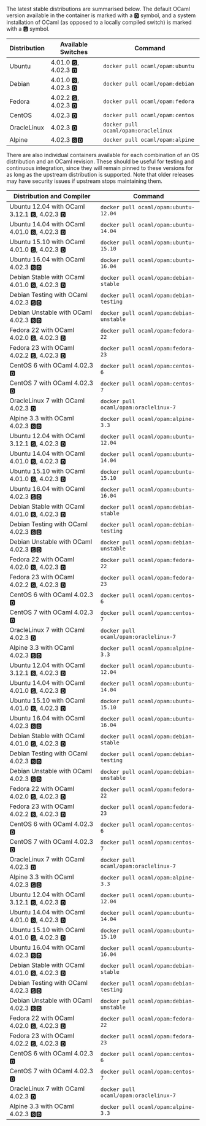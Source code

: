 The latest stable distributions are summarised below.  The default OCaml version available in the container is marked with a &#127347; symbol, and a system installation of OCaml (as opposed to a locally compiled switch) is marked with a &#127362; symbol.

Distribution | Available Switches | Command
------------ | ------------------ | -------
Ubuntu | 4.01.0 &#127362;, 4.02.3 &#127347; | `docker pull ocaml/opam:ubuntu`
Debian | 4.01.0 &#127362;, 4.02.3 &#127347; | `docker pull ocaml/opam:debian`
Fedora | 4.02.2 &#127362;, 4.02.3 &#127347; | `docker pull ocaml/opam:fedora`
CentOS | 4.02.3 &#127347; | `docker pull ocaml/opam:centos`
OracleLinux | 4.02.3 &#127347; | `docker pull ocaml/opam:oraclelinux`
Alpine | 4.02.3 &#127362;&#127347; | `docker pull ocaml/opam:alpine`

There are also individual containers available for each combination
   of an OS distribution and an OCaml revision. These should be useful for
   testing and continuous integration, since they will remain pinned to these
   versions for as long as the upstream distribution is supported.  Note that
   older releases may have security issues if upstream stops maintaining them.

Distribution and Compiler | Command
------------------------- | -------
Ubuntu 12.04 with OCaml 3.12.1 &#127362;, 4.02.3 &#127347; | `docker pull ocaml/opam:ubuntu-12.04`
Ubuntu 14.04 with OCaml 4.01.0 &#127362;, 4.02.3 &#127347; | `docker pull ocaml/opam:ubuntu-14.04`
Ubuntu 15.10 with OCaml 4.01.0 &#127362;, 4.02.3 &#127347; | `docker pull ocaml/opam:ubuntu-15.10`
Ubuntu 16.04 with OCaml 4.02.3 &#127362;&#127347; | `docker pull ocaml/opam:ubuntu-16.04`
Debian Stable with OCaml 4.01.0 &#127362;, 4.02.3 &#127347; | `docker pull ocaml/opam:debian-stable`
Debian Testing with OCaml 4.02.3 &#127362;&#127347; | `docker pull ocaml/opam:debian-testing`
Debian Unstable with OCaml 4.02.3 &#127362;&#127347; | `docker pull ocaml/opam:debian-unstable`
Fedora 22 with OCaml 4.02.0 &#127362;, 4.02.3 &#127347; | `docker pull ocaml/opam:fedora-22`
Fedora 23 with OCaml 4.02.2 &#127362;, 4.02.3 &#127347; | `docker pull ocaml/opam:fedora-23`
CentOS 6 with OCaml 4.02.3 &#127347; | `docker pull ocaml/opam:centos-6`
CentOS 7 with OCaml 4.02.3 &#127347; | `docker pull ocaml/opam:centos-7`
OracleLinux 7 with OCaml 4.02.3 &#127347; | `docker pull ocaml/opam:oraclelinux-7`
Alpine 3.3 with OCaml 4.02.3 &#127362;&#127347; | `docker pull ocaml/opam:alpine-3.3`
Ubuntu 12.04 with OCaml 3.12.1 &#127362;, 4.02.3 &#127347; | `docker pull ocaml/opam:ubuntu-12.04`
Ubuntu 14.04 with OCaml 4.01.0 &#127362;, 4.02.3 &#127347; | `docker pull ocaml/opam:ubuntu-14.04`
Ubuntu 15.10 with OCaml 4.01.0 &#127362;, 4.02.3 &#127347; | `docker pull ocaml/opam:ubuntu-15.10`
Ubuntu 16.04 with OCaml 4.02.3 &#127362;&#127347; | `docker pull ocaml/opam:ubuntu-16.04`
Debian Stable with OCaml 4.01.0 &#127362;, 4.02.3 &#127347; | `docker pull ocaml/opam:debian-stable`
Debian Testing with OCaml 4.02.3 &#127362;&#127347; | `docker pull ocaml/opam:debian-testing`
Debian Unstable with OCaml 4.02.3 &#127362;&#127347; | `docker pull ocaml/opam:debian-unstable`
Fedora 22 with OCaml 4.02.0 &#127362;, 4.02.3 &#127347; | `docker pull ocaml/opam:fedora-22`
Fedora 23 with OCaml 4.02.2 &#127362;, 4.02.3 &#127347; | `docker pull ocaml/opam:fedora-23`
CentOS 6 with OCaml 4.02.3 &#127347; | `docker pull ocaml/opam:centos-6`
CentOS 7 with OCaml 4.02.3 &#127347; | `docker pull ocaml/opam:centos-7`
OracleLinux 7 with OCaml 4.02.3 &#127347; | `docker pull ocaml/opam:oraclelinux-7`
Alpine 3.3 with OCaml 4.02.3 &#127362;&#127347; | `docker pull ocaml/opam:alpine-3.3`
Ubuntu 12.04 with OCaml 3.12.1 &#127362;, 4.02.3 &#127347; | `docker pull ocaml/opam:ubuntu-12.04`
Ubuntu 14.04 with OCaml 4.01.0 &#127362;, 4.02.3 &#127347; | `docker pull ocaml/opam:ubuntu-14.04`
Ubuntu 15.10 with OCaml 4.01.0 &#127362;, 4.02.3 &#127347; | `docker pull ocaml/opam:ubuntu-15.10`
Ubuntu 16.04 with OCaml 4.02.3 &#127362;&#127347; | `docker pull ocaml/opam:ubuntu-16.04`
Debian Stable with OCaml 4.01.0 &#127362;, 4.02.3 &#127347; | `docker pull ocaml/opam:debian-stable`
Debian Testing with OCaml 4.02.3 &#127362;&#127347; | `docker pull ocaml/opam:debian-testing`
Debian Unstable with OCaml 4.02.3 &#127362;&#127347; | `docker pull ocaml/opam:debian-unstable`
Fedora 22 with OCaml 4.02.0 &#127362;, 4.02.3 &#127347; | `docker pull ocaml/opam:fedora-22`
Fedora 23 with OCaml 4.02.2 &#127362;, 4.02.3 &#127347; | `docker pull ocaml/opam:fedora-23`
CentOS 6 with OCaml 4.02.3 &#127347; | `docker pull ocaml/opam:centos-6`
CentOS 7 with OCaml 4.02.3 &#127347; | `docker pull ocaml/opam:centos-7`
OracleLinux 7 with OCaml 4.02.3 &#127347; | `docker pull ocaml/opam:oraclelinux-7`
Alpine 3.3 with OCaml 4.02.3 &#127362;&#127347; | `docker pull ocaml/opam:alpine-3.3`
Ubuntu 12.04 with OCaml 3.12.1 &#127362;, 4.02.3 &#127347; | `docker pull ocaml/opam:ubuntu-12.04`
Ubuntu 14.04 with OCaml 4.01.0 &#127362;, 4.02.3 &#127347; | `docker pull ocaml/opam:ubuntu-14.04`
Ubuntu 15.10 with OCaml 4.01.0 &#127362;, 4.02.3 &#127347; | `docker pull ocaml/opam:ubuntu-15.10`
Ubuntu 16.04 with OCaml 4.02.3 &#127362;&#127347; | `docker pull ocaml/opam:ubuntu-16.04`
Debian Stable with OCaml 4.01.0 &#127362;, 4.02.3 &#127347; | `docker pull ocaml/opam:debian-stable`
Debian Testing with OCaml 4.02.3 &#127362;&#127347; | `docker pull ocaml/opam:debian-testing`
Debian Unstable with OCaml 4.02.3 &#127362;&#127347; | `docker pull ocaml/opam:debian-unstable`
Fedora 22 with OCaml 4.02.0 &#127362;, 4.02.3 &#127347; | `docker pull ocaml/opam:fedora-22`
Fedora 23 with OCaml 4.02.2 &#127362;, 4.02.3 &#127347; | `docker pull ocaml/opam:fedora-23`
CentOS 6 with OCaml 4.02.3 &#127347; | `docker pull ocaml/opam:centos-6`
CentOS 7 with OCaml 4.02.3 &#127347; | `docker pull ocaml/opam:centos-7`
OracleLinux 7 with OCaml 4.02.3 &#127347; | `docker pull ocaml/opam:oraclelinux-7`
Alpine 3.3 with OCaml 4.02.3 &#127362;&#127347; | `docker pull ocaml/opam:alpine-3.3`